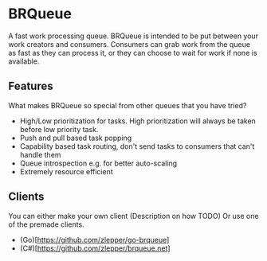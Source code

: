 # BRQueue

A fast work processing queue. BRQueue is intended to be put between your work creators and consumers. 
Consumers can grab work from the queue as fast as they can process it, or they can choose to wait 
for work if none is available. 

## Features
What makes BRQueue so special from other queues that you have tried?

* High/Low prioritization for tasks. High prioritization will always be taken before low priority task. 
* Push and pull based task popping
* Capability based task routing, don't send tasks to consumers that can't handle them
* Queue introspection e.g. for better auto-scaling
* Extremely resource efficient

## Clients
You can either make your own client (Description on how TODO)
Or use one of the premade clients. 

* (Go)[https://github.com/zlepper/go-brqueue]
* (C#)[https://github.com/zlepper/brqueue.net]